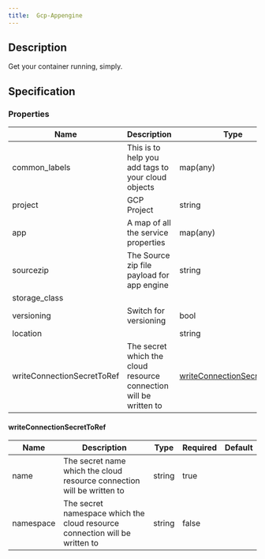 ```yaml
---
title:  Gcp-Appengine
---
```


## Description

Get your container running, simply.

## Specification


### Properties

 Name | Description | Type | Required | Default 
 ------------ | ------------- | ------------- | ------------- | ------------- 
 common_labels | This is to help you add tags to your cloud objects | map(any) | true |  
 project | GCP Project | string | true |  
 app | A map of all the service properties | map(any) | true |  
 sourcezip | The Source zip file payload for app engine | string | true |  
 storage_class |  |  | false |  
 versioning | Switch for versioning | bool | false |  
 location |  | string | false |  
 writeConnectionSecretToRef | The secret which the cloud resource connection will be written to | [writeConnectionSecretToRef](#writeConnectionSecretToRef) | false |  


#### writeConnectionSecretToRef

 Name | Description | Type | Required | Default 
 ------------ | ------------- | ------------- | ------------- | ------------- 
 name | The secret name which the cloud resource connection will be written to | string | true |  
 namespace | The secret namespace which the cloud resource connection will be written to | string | false |  
